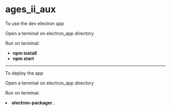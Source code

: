 # ages_ii_aux

<p>To use the dev electron app</p>
<p>Open a terminal on electron_app directory</p>
<p>Run on terminal:</p>
<ul>
<li><strong>npm install</strong></li>
<li><strong>npm start</strong></li>
</ul>
<hr>
<p>To deploy the app</p>
<p>Open a terminal on electron_app directory</p>
<p>Run on terminal:<p>
<li><strong>electron-packager .</strong></p>
